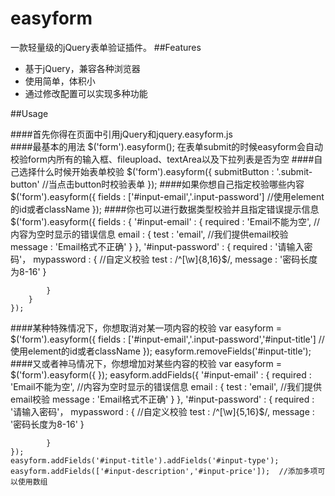 easyform
========

一款轻量级的jQuery表单验证插件。
##Features
* 基于jQuery，兼容各种浏览器
* 使用简单，体积小
* 通过修改配置可以实现多种功能    

##Usage

####首先你得在页面中引用jQuery和jquery.easyform.js    
    <script src="http://ajax.googleapis.com/ajax/libs/jquery/1.10.2/jquery.min.js"></script>
    <script src="js/jquery.easyform.js"></script>
####最基本的用法
    $('form').easyform();
在表单submit的时候easyform会自动校验form内所有的输入框、fileupload、textArea以及下拉列表是否为空
####自己选择什么时候开始表单校验
    $('form').easyform({
        submitButton : '.submit-button'  //当点击button时校验表单
    });
####如果你想自己指定校验哪些内容
    $('form').easyform({
        fields : ['#input-email','.input-password'] //使用element的id或者className
    });
####你也可以进行数据类型校验并且指定错误提示信息
    $('form').easyform({
        fields : {
            '#input-email' : {
                required : 'Email不能为空', //内容为空时显示的错误信息
                email : {
                    test : 'email', //我们提供email校验
                    message : 'Email格式不正确'
                }
            },
            '#input-password' : {
                required : '请输入密码'，
                mypassword : {  //自定义校验
                    test : /^[\w]{8,16}$/, 
                    message : '密码长度为8-16'
                }
                
            }
        }
    });
####某种特殊情况下，你想取消对某一项内容的校验
    var easyform = $('form').easyform({
        fields : ['#input-email','.input-password','#input-title'] //使用element的id或者className
    });
    easyform.removeFields('#input-title');
####又或者神马情况下，你想增加对某些内容的校验
    var easyform = $('form').easyform({
    });
    easyform.addFields({
            '#input-email' : {
                required : 'Email不能为空', //内容为空时显示的错误信息
                email : {
                    test : 'email', //我们提供email校验
                    message : 'Email格式不正确'
                }
            },
            '#input-password' : {
                required : '请输入密码'，
                mypassword : {  //自定义校验
                    test : /^[\w]{5,16}$/, 
                    message : '密码长度为8-16'
                }
                
            }
    });
    easyform.addFields('#input-title').addFields('#input-type');
    easyform.addFields(['#input-description','#input-price']);  //添加多项可以使用数组
